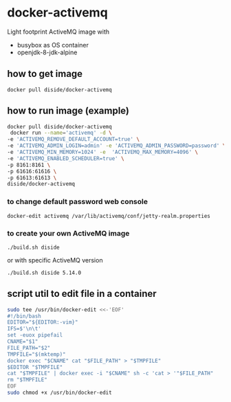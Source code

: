 # docker-activemq
Light footprint ActiveMQ image with

* busybox as OS container
* openjdk-8-jdk-alpine

## how to get image

`docker pull diside/docker-activemq`

## how to run image (example)

```bash
docker pull diside/docker-activemq
 docker run --name='activemq' -d \
-e 'ACTIVEMQ_REMOVE_DEFAULT_ACCOUNT=true' \
-e 'ACTIVEMQ_ADMIN_LOGIN=admin' -e 'ACTIVEMQ_ADMIN_PASSWORD=password' \
-e 'ACTIVEMQ_MIN_MEMORY=1024' -e  'ACTIVEMQ_MAX_MEMORY=4096' \
-e 'ACTIVEMQ_ENABLED_SCHEDULER=true' \
-p 8161:8161 \
-p 61616:61616 \
-p 61613:61613 \
diside/docker-activemq
```

### to change default password web console

`docker-edit activemq /var/lib/activemq/conf/jetty-realm.properties`


### to create your own ActiveMQ image

`./build.sh diside`

or with specific ActiveMQ version

`./build.sh diside 5.14.0`


## script util to edit file in a container

```bash
sudo tee /usr/bin/docker-edit <<-'EOF'
#!/bin/bash
EDITOR="${EDITOR:-vim}"
IFS=$'\n\t'
set -euox pipefail
CNAME="$1"
FILE_PATH="$2"
TMPFILE="$(mktemp)"
docker exec "$CNAME" cat "$FILE_PATH" > "$TMPFILE"
$EDITOR "$TMPFILE"
cat "$TMPFILE" | docker exec -i "$CNAME" sh -c 'cat > '"$FILE_PATH"
rm "$TMPFILE"
EOF
sudo chmod +x /usr/bin/docker-edit
```
